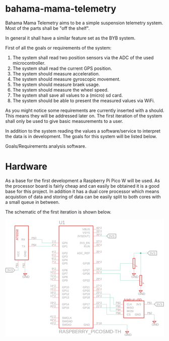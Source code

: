 # bahama-mama-telemetry

Bahama Mama Telemetry aims to be a simple suspension telemetry system. Most of the parts shall be "off the shelf".

In general it shall have a similar feature set as the BYB system.

First of all the goals or requirements of the system:
1. The system shall read two position sensors via the ADC of the used microcontroller.
2. The system shall read the current GPS position.
3. The system should measure acceleration.
4. The system should measure gyroscopic movement.
5. The system should measure braek usage.
6. The system should measure the wheel speed.
7. The system shall save all values to a (micro) sd card.
8. The system should be able to present the measured values via WiFi.

As you might notice some requirements are currently inserted with a should. This means they will be addressed later on. The first iteration of the system shall only be used to give basic measurements to a user.

In addition to the system reading the values a software/service to interpret the data is in development. The goals for this system will be listed below.

Goals/Requirements analysis software.


# Hardware

As a base for the first development a Raspberry Pi Pico W will be used. As the processor board is fairly cheap and can easily be obtained it is a good base for this project. In addition it has a dual core processor which means acquistion of data and storing of data can be easily split to both cores with a small queue in between.

The schematic of the first iteration is shown below.

![BMT_Schematic](docs/img/bmt_sch.png)
